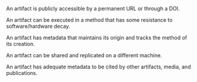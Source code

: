 An artifact is publicly accessible by a permanent URL or through a DOI.

An artifact can be executed in a method that has some resistance to software/hardware decay.

An artifact has metadata that maintains its origin and tracks the method of its creation.

An artifact can be shared and replicated on a different machine.

An artifact has adequate metadata to be cited by other artifacts, media, and publications.
